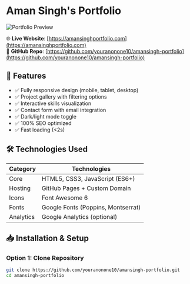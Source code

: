 # Aman Singh's Portfolio

![Portfolio Preview](./assets/images/preview.png) <!-- Replace with your actual screenshot -->

🌐 **Live Website**: [https://amansinghportfolio.com](https://amansinghportfolio.com)  
📂 **GitHub Repo**: [https://github.com/youranonone10/amansingh-portfolio](https://github.com/youranonone10/amansingh-portfolio)

## 🚀 Features
- ✅ Fully responsive design (mobile, tablet, desktop)
- ✅ Project gallery with filtering options
- ✅ Interactive skills visualization
- ✅ Contact form with email integration
- ✅ Dark/light mode toggle
- ✅ 100% SEO optimized
- ✅ Fast loading (<2s)

## 🛠️ Technologies Used
| Category        | Technologies                          |
|-----------------|---------------------------------------|
| Core           | HTML5, CSS3, JavaScript (ES6+)        |
| Hosting        | GitHub Pages + Custom Domain          |
| Icons          | Font Awesome 6                        |
| Fonts          | Google Fonts (Poppins, Montserrat)    |
| Analytics      | Google Analytics (optional)           |

## 📥 Installation & Setup

### Option 1: Clone Repository
```bash
git clone https://github.com/youranonone10/amansingh-portfolio.git
cd amansingh-portfolio
